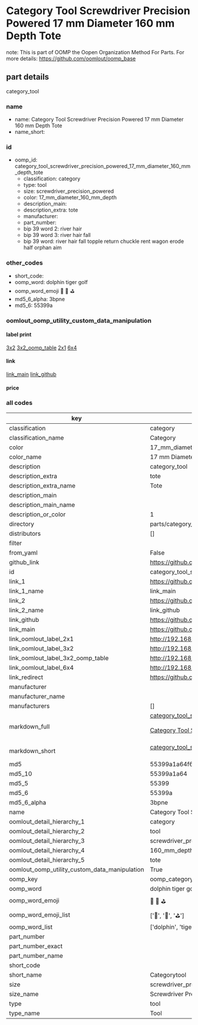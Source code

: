 # Category Tool Screwdriver Precision Powered 17 mm Diameter 160 mm Depth Tote  

note: This is part of OOMP the Oopen Organization Method For Parts. For more details: https://github.com/oomlout/oomp_base

##  part details
  



category_tool



### name
* name: Category Tool Screwdriver Precision Powered 17 mm Diameter 160 mm Depth Tote
* name_short: 
### id
* oomp_id: category_tool_screwdriver_precision_powered_17_mm_diameter_160_mm_depth_tote
  * classification: category
  * type: tool
  * size: screwdriver_precision_powered
  * color: 17_mm_diameter_160_mm_depth
  * description_main: 
  * description_extra: tote
  * manufacturer: 
  * part_number: 
  * bip 39 word 2: river hair
  * bip 39 word 3: river hair fall
  * bip 39 word: river hair fall topple return chuckle rent wagon erode half orphan aim

### other_codes
* short_code: 
* oomp_word: dolphin tiger golf
* oomp_word_emoji :dolphin: :tiger: :golf:
* md5_6_alpha: 3bpne
* md5_6: 55399a






### oomlout_oomp_utility_custom_data_manipulation
#### label print
[3x2](http://192.168.1.245:1112/?label=oomp%203bpne)
[3x2_oomp_table](http://192.168.1.108:1112/?label=oomp%203bpne)
[2x1](http://192.168.1.242:1112/?label=oomp%203bpne)
[6x4](http://192.168.1.55:1112/?label=oomp%203bpne)    

#### link

[link_main](https://github.com/oomlout/oomlout_oomp_version_1_messy/tree/main/parts/category_tool_screwdriver_precision_powered_17_mm_diameter_160_mm_depth_tote) [link_github](https://github.com/oomlout/oomlout_oomp_version_1_messy/tree/main/parts/category_tool_screwdriver_precision_powered_17_mm_diameter_160_mm_depth_tote)                             

#### price







### all codes 
| key | value |  
| --- | --- |  
| classification | category |  
| classification_name | Category |  
| color | 17_mm_diameter_160_mm_depth |  
| color_name | 17 mm Diameter 160 mm Depth |  
| description | category_tool |  
| description_extra | tote |  
| description_extra_name | Tote |  
| description_main |  |  
| description_main_name |  |  
| description_or_color | 1  |  
| directory | parts/category_tool_screwdriver_precision_powered_17_mm_diameter_160_mm_depth_tote |  
| distributors | [] |  
| filter |  |  
| from_yaml | False |  
| github_link | https://github.com/oomlout/oomlout_oomp_part_src/tree/main/parts/category_tool_screwdriver_precision_powered_17_mm_diameter_160_mm_depth_tote |  
| id | category_tool_screwdriver_precision_powered_17_mm_diameter_160_mm_depth_tote |  
| link_1 | https://github.com/oomlout/oomlout_oomp_version_1_messy/tree/main/parts/category_tool_screwdriver_precision_powered_17_mm_diameter_160_mm_depth_tote |  
| link_1_name | link_main |  
| link_2 | https://github.com/oomlout/oomlout_oomp_version_1_messy/tree/main/parts/category_tool_screwdriver_precision_powered_17_mm_diameter_160_mm_depth_tote |  
| link_2_name | link_github |  
| link_github | https://github.com/oomlout/oomlout_oomp_version_1_messy/tree/main/parts/category_tool_screwdriver_precision_powered_17_mm_diameter_160_mm_depth_tote |  
| link_main | https://github.com/oomlout/oomlout_oomp_version_1_messy/tree/main/parts/category_tool_screwdriver_precision_powered_17_mm_diameter_160_mm_depth_tote |  
| link_oomlout_label_2x1 | http://192.168.1.242:1112/?label=oomp%203bpne |  
| link_oomlout_label_3x2 | http://192.168.1.245:1112/?label=oomp%203bpne |  
| link_oomlout_label_3x2_oomp_table | http://192.168.1.108:1112/?label=oomp%203bpne |  
| link_oomlout_label_6x4 | http://192.168.1.55:1112/?label=oomp%203bpne |  
| link_redirect | https://github.com/oomlout/oomlout_oomp_version_1_messy/tree/main/parts/category_tool_screwdriver_precision_powered_17_mm_diameter_160_mm_depth_tote |  
| manufacturer |  |  
| manufacturer_name |  |  
| manufacturers | [] |  
| markdown_full | [category_tool_screwdriver_precision_powered_17_mm_diameter_160_mm_depth_tote](none)<br>[](none)<br>[Category Tool Screwdriver Precision Powered 17 Mm Diameter 160 Mm Depth Tote](none)<br><br> |  
| markdown_short | [category_tool_screwdriver_precision_powered_17_mm_diameter_160_mm_depth_tote](none)<br><br> |  
| md5 | 55399a1a64f656c8a25c1e52a45a15d6 |  
| md5_10 | 55399a1a64 |  
| md5_5 | 55399 |  
| md5_6 | 55399a |  
| md5_6_alpha | 3bpne |  
| name | Category Tool Screwdriver Precision Powered 17 mm Diameter 160 mm Depth Tote |  
| oomlout_detail_hierarchy_1 | category |  
| oomlout_detail_hierarchy_2 | tool |  
| oomlout_detail_hierarchy_3 | screwdriver_precision_powered |  
| oomlout_detail_hierarchy_4 | 160_mm_depth |  
| oomlout_detail_hierarchy_5 | tote |  
| oomlout_oomp_utility_custom_data_manipulation | True |  
| oomp_key | oomp_category_tool_screwdriver_precision_powered_17_mm_diameter_160_mm_depth_tote |  
| oomp_word | dolphin tiger golf |  
| oomp_word_emoji | :dolphin: :tiger: :golf: |  
| oomp_word_emoji_list | [':dolphin:', ':tiger:', ':golf:'] |  
| oomp_word_list | ['dolphin', 'tiger', 'golf'] |  
| part_number |  |  
| part_number_exact |  |  
| part_number_name |  |  
| short_code |  |  
| short_name | Categorytool |  
| size | screwdriver_precision_powered |  
| size_name | Screwdriver Precision Powered |  
| type | tool |  
| type_name | Tool |  
